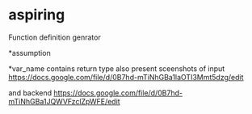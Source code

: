 aspiring
========

Function definition genrator

*assumption

*var_name contains return type also
present sceenshots of input  
https://docs.google.com/file/d/0B7hd-mTiNhGBa1laOTI3Mmt5dzg/edit

and backend 
https://docs.google.com/file/d/0B7hd-mTiNhGBa1JQWVFzclZpWFE/edit
